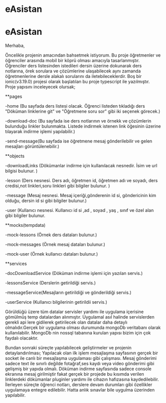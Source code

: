 # eAsistan
# eAsistan
Merhaba,
  
  Öncelikle projenin amacından bahsetmek istiyorum. Bu proje öğretmenler ve öğrenciler arasında mobil bir köprü olması amacıyla tasarlanmıştır. Öğrenciler ders listesinden istedileri dersin üzerine dokunarak ders notlarına, örek sorulara ve çözümlerine ulaşabilecek aynı zamanda öğretmenlerine dersle alakalı sorularını da iletebileceklerdir.
  Boş bir ionic(v3.19.0) projesi olarak başlatılan bu proje typescript ile yazılmıştır. Proje yapısını inceleyecek olursak;

**pages

-home (Bu sayfada ders listesi olacak. Öğrenci listeden tıkladığı ders "Döküman linklerine git" ve "Öğretmene soru sor" gibi iki seçenek görecek.)

-download-doc (Bu sayfada ise ders notlarının ve örnekk ve çözümlerin bulunduğu linkler bulunmakta. Listede indirmek istenen link öğesinin üzerine tılayarak indirme işlemi yapılabilir.)

-send-message(Bu sayfada ise öğretmene mesaj gönderilebilir ve gelen mesajları görüntülenebilir.)


**objects

-downloadLinks (Dökümanlar indirme için kullanılacak nesnedir. İsim ve url bilgisi bulunur. )

-lesson (Ders nesnesi. Ders adı, öğretmen id, öğretmen adı ve soyadı, ders credisi,not linkleri,soru linkleri gibi bilgiler bulunur. )

-message (Mesaj nesnesi. Mesaj içeriği,gönderenin id si, göndericinin kim olduğu, dersin id si gibi bilgiler bulunur.)

-user (Kullanıcı nesnesi. Kullanıcı id si ,ad , soyad , yaş , sınıf ve özel alan gibi bilgiler bulunur.


**mocks(tempdata)

-mock-lessons (Örnek ders dataları bulunur.)

-mock-messages (Örnek mesaj dataları bulunur.)

-mock-user (Örnek kullanıcı dataları bulunur.)


**services

-docDownloadService (Döküman indirme işlemi için yazılan servis.)

-lessonsService (Derslerin getirildiği servis.)

-messageService(Mesajların getirildiği ve gönderildiği servis.)

-userService (Kullanıcı bilgilerinin getirildii servis.)



  Görüldüğü üzere tüm datalar servisler yardımı ile uygulama içerisine gömülmüş temp datalardan alınmıştır. Uygulamal asıl halinde  servislerden gerekli api lere gidilerek getirilecek olan datalar daha detaylı olmalıdır.Gerçek bir uygulama olması durumunda mongoDb veritabanı olarak kullanılabilir. MongoDb nin nossql tabanına kurulan yapısı bizim için çok faydalı olacaktır.


Bundan sonraki süreçte yapılabilecek geliştirmeler ve projenin detaylandırılması;
  Yapılacak olan ilk işlem mesajlaşma sayfasının gerçek bir socket ile canlı bir mesajlaşma uygulaması gibi çalışması. Mesaj gönderimi sadece text ile sınırlı değilde fotağraf,ses kaydı veya video gönderimi gibi gelişmiş bir yapıda olmalı. Döküman indirme sayfasında sadece console ekranına mesaj girilmiştir fakat gerçek bir projede bu kısımda verilen linklerdeki dökümanlar pluginler yardımı ile cihazın hafızasına kaydedilebilir. İlerleyen süreçte öğrenci notları, derslere devam durumları gibi özellikler uygulamaya entegre edilebilir. Hatta anlık sınavlar bile uygulma üzerinden yapılabilir.








